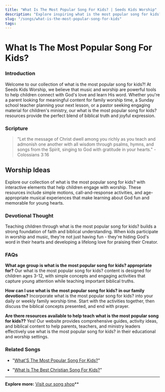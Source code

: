 ```yaml
---
title: "What Is The Most Popular Song For Kids? | Seeds Kids Worship"
description: "Explore inspiring what is the most popular song for kids? for children's worship and faith development. Biblical music resources for families and ministry."
slug: "/songs/what-is-the-most-popular-song-for-kids"
tags:
---
```


# What Is The Most Popular Song For Kids?

### Introduction

Welcome to our collection of what is the most popular song for kids?! At Seeds Kids Worship, we believe that music and worship are powerful tools to help children connect with God's love and learn His word. Whether you're a parent looking for meaningful content for family worship time, a Sunday school teacher planning your next lesson, or a pastor seeking engaging material for children's ministry, our what is the most popular song for kids? resources provide the perfect blend of biblical truth and joyful expression.

### Scripture

> "Let the message of Christ dwell among you richly as you teach and admonish one another with all wisdom through psalms, hymns, and songs from the Spirit, singing to God with gratitude in your hearts." - Colossians 3:16

## Worship Ideas

Explore our collection of what is the most popular song for kids? with interactive elements that help children engage with worship. These resources include simple motions, call-and-response activities, and age-appropriate musical experiences that make learning about God fun and memorable for young hearts.

### Devotional Thought

Teaching children through what is the most popular song for kids? builds a strong foundation of faith and biblical understanding. When kids participate in worship and music, they're not just having fun - they're hiding God's word in their hearts and developing a lifelong love for praising their Creator.

### FAQs

**What age group is what is the most popular song for kids? appropriate for?**
Our what is the most popular song for kids? content is designed for children ages 3-12, with simple concepts and engaging activities that capture young attention while teaching important biblical truths.

**How can I use what is the most popular song for kids? in our family devotions?**
Incorporate what is the most popular song for kids? into your daily or weekly family worship time. Start with the activities together, then discuss the biblical concepts presented, and end with prayer.

**Are there resources available to help teach what is the most popular song for kids??**
Yes! Our website provides comprehensive guides, activity ideas, and biblical content to help parents, teachers, and ministry leaders effectively use what is the most popular song for kids? in their educational and worship settings.

### Related Songs

- "[What'S The Most Popular Song For Kids?](/songs/what-s-the-most-popular-song-for-kids/)"

- "[What Is The Best Christian Song For Kids?](/songs/what-is-the-best-christian-song-for-kids/)"

---

**Explore more:** [Visit our song shop](https://seedskidsworship.com/shop)**

<!-- Schema Markup -->
<script type="application/ld+json">
{
  "@context": "https://schema.org",
  "@type": "MusicRecording",
  "name": "What Is The Most Popular Song For Kids?",
  "byArtist": {
    "@type": "MusicGroup",
    "name": "Seeds Kids Worship"
  },
  "isFamilyFriendly": true,
  "url": "https://seedskidsworship.com/songs/what-is-the-most-popular-song-for-kids/"
}
</script>